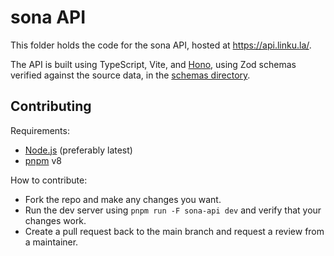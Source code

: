 # sona API

This folder holds the code for the sona API, hosted at https://api.linku.la/.

The API is built using TypeScript, Vite, and [Hono](https://hono.dev/), using Zod schemas verified against the source data, in the [schemas directory](../schemas).

## Contributing

Requirements:
- [Node.js](https://nodejs.org/) (preferably latest)
- [pnpm](https://pnpm.io/) v8

How to contribute:
- Fork the repo and make any changes you want.
- Run the dev server using `pnpm run -F sona-api dev` and verify that your changes work.
- Create a pull request back to the main branch and request a review from a maintainer.
